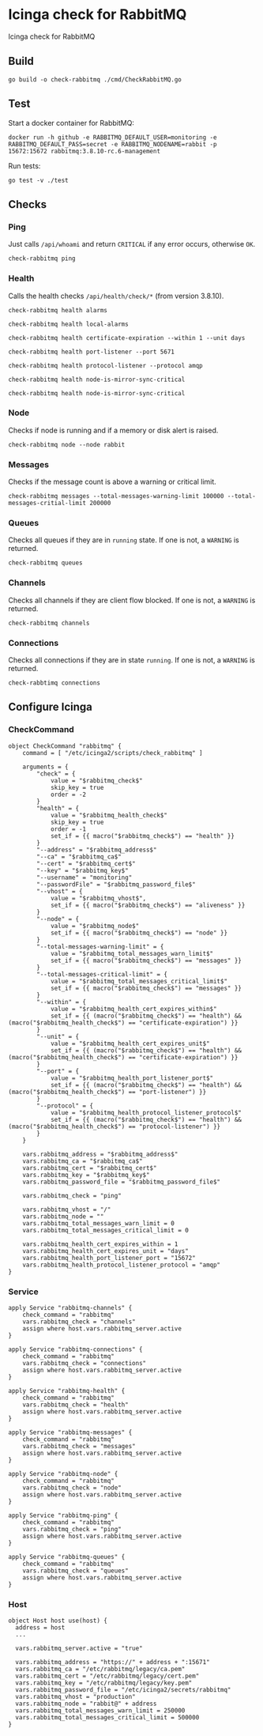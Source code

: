 # Icinga check for RabbitMQ

Icinga check for RabbitMQ

## Build

```
go build -o check-rabbitmq ./cmd/CheckRabbitMQ.go
```

## Test

Start a docker container for RabbitMQ:
```
docker run -h github -e RABBITMQ_DEFAULT_USER=monitoring -e RABBITMQ_DEFAULT_PASS=secret -e RABBITMQ_NODENAME=rabbit -p 15672:15672 rabbitmq:3.8.10-rc.6-management
```

Run tests:
```
go test -v ./test
```

## Checks

### Ping

Just calls `/api/whoami` and return `CRITICAL` if any error occurs, otherwise `OK`.

```shell
check-rabbitmq ping
```


### Health

Calls the health checks `/api/health/check/*` (from version 3.8.10).

```shell
check-rabbitmq health alarms
```

```shell
check-rabbitmq health local-alarms
```

```shell
check-rabbitmq health certificate-expiration --within 1 --unit days
```

```shell
check-rabbitmq health port-listener --port 5671
```

```shell
check-rabbitmq health protocol-listener --protocol amqp
```

```shell
check-rabbitmq health node-is-mirror-sync-critical
```

```shell
check-rabbitmq health node-is-mirror-sync-critical
```

### Node

Checks if node is running and if a memory or disk alert is raised.

```shell
check-rabbitmq node --node rabbit
```


### Messages

Checks if the message count is above a warning or critical limit.

```shell
check-rabbitmq messages --total-messages-warning-limit 100000 --total-messages-critial-limit 200000
```


### Queues

Checks all queues if they are in `running` state. If one is not, a `WARNING` is returned.

```shell
check-rabbitmq queues
```


### Channels

Checks all channels if they are client flow blocked. If one is not, a `WARNING` is returned.

```shell
check-rabbitmq channels
```


### Connections

Checks all connections if they are in state `running`. If one is not, a `WARNING` is returned. 

```shell
check-rabbtimq connections
```


## Configure Icinga

### CheckCommand

```
object CheckCommand "rabbitmq" {
    command = [ "/etc/icinga2/scripts/check_rabbitmq" ]

    arguments = {
        "check" = {
            value = "$rabbitmq_check$"
            skip_key = true
            order = -2
        }
        "health" = {
            value = "$rabbitmq_health_check$"
            skip_key = true
            order = -1
            set_if = {{ macro("$rabbitmq_check$") == "health" }}
        }
        "--address" = "$rabbitmq_address$"
        "--ca" = "$rabbitmq_ca$"
        "--cert" = "$rabbitmq_cert$"
        "--key" = "$rabbitmq_key$"
        "--username" = "monitoring"
        "--passwordFile" = "$rabbitmq_password_file$"
        "--vhost" = {
            value = "$rabbitmq_vhost$",
            set_if = {{ macro("$rabbitmq_check$") == "aliveness" }}
        }
        "--node" = {
            value = "$rabbitmq_node$"
            set_if = {{ macro("$rabbitmq_check$") == "node" }}
        }
        "--total-messages-warning-limit" = {
            value = "$rabbitmq_total_messages_warn_limit$"
            set_if = {{ macro("$rabbitmq_check$") == "messages" }}
        }
        "--total-messages-critical-limit" = {
            value = "$rabbitmq_total_messages_critical_limit$"
            set_if = {{ macro("$rabbitmq_check$") == "messages" }}
        }
        "--within" = {
            value = "$rabbitmq_health_cert_expires_within$"
            set_if = {{ (macro("$rabbitmq_check$") == "health") && (macro("$rabbitmq_health_check$") == "certificate-expiration") }}
        }
        "--unit" = {
            value = "$rabbitmq_health_cert_expires_unit$"
            set_if = {{ (macro("$rabbitmq_check$") == "health") && (macro("$rabbitmq_health_check$") == "certificate-expiration") }}
        }
        "--port" = {
            value = "$rabbitmq_health_port_listener_port$"
            set_if = {{ (macro("$rabbitmq_check$") == "health") && (macro("$rabbitmq_health_check$") == "port-listener") }}
        }
        "--protocol" = {
            value = "$rabbitmq_health_protocol_listener_protocol$"
            set_if = {{ (macro("$rabbitmq_check$") == "health") && (macro("$rabbitmq_health_check$") == "protocol-listener") }}
        }
    }

    vars.rabbitmq_address = "$rabbitmq_address$"
    vars.rabbitmq_ca = "$rabbitmq_ca$"
    vars.rabbitmq_cert = "$rabbitmq_cert$"
    vars.rabbitmq_key = "$rabbitmq_key$"
    vars.rabbitmq_password_file = "$rabbitmq_password_file$"

    vars.rabbitmq_check = "ping"

    vars.rabbitmq_vhost = "/"
    vars.rabbitmq_node = ""
    vars.rabbitmq_total_messages_warn_limit = 0
    vars.rabbitmq_total_messages_critical_limit = 0

    vars.rabbitmq_health_cert_expires_within = 1
    vars.rabbitmq_health_cert_expires_unit = "days"
    vars.rabbitmq_health_port_listener_port = "15672"
    vars.rabbitmq_health_protocol_listener_protocol = "amqp"
}
```

### Service

```
apply Service "rabbitmq-channels" {
    check_command = "rabbitmq"
    vars.rabbitmq_check = "channels"
    assign where host.vars.rabbitmq_server.active
}

apply Service "rabbitmq-connections" {
    check_command = "rabbitmq"
    vars.rabbitmq_check = "connections"
    assign where host.vars.rabbitmq_server.active
}

apply Service "rabbitmq-health" {
    check_command = "rabbitmq"
    vars.rabbitmq_check = "health"
    assign where host.vars.rabbitmq_server.active
}

apply Service "rabbitmq-messages" {
    check_command = "rabbitmq"
    vars.rabbitmq_check = "messages"
    assign where host.vars.rabbitmq_server.active
}

apply Service "rabbitmq-node" {
    check_command = "rabbitmq"
    vars.rabbitmq_check = "node"
    assign where host.vars.rabbitmq_server.active
}

apply Service "rabbitmq-ping" {
    check_command = "rabbitmq"
    vars.rabbitmq_check = "ping"
    assign where host.vars.rabbitmq_server.active
}

apply Service "rabbitmq-queues" {
    check_command = "rabbitmq"
    vars.rabbitmq_check = "queues"
    assign where host.vars.rabbitmq_server.active
}
```

### Host

```
object Host host use(host) {
  address = host
  ...
  
  vars.rabbitmq_server.active = "true"

  vars.rabbitmq_address = "https://" + address + ":15671"
  vars.rabbitmq_ca = "/etc/rabbitmq/legacy/ca.pem"
  vars.rabbitmq_cert = "/etc/rabbitmq/legacy/cert.pem"
  vars.rabbitmq_key = "/etc/rabbitmq/legacy/key.pem"
  vars.rabbitmq_password_file = "/etc/icinga2/secrets/rabbitmq"
  vars.rabbitmq_vhost = "production"
  vars.rabbitmq_node = "rabbit@" + address
  vars.rabbitmq_total_messages_warn_limit = 250000
  vars.rabbitmq_total_messages_critical_limit = 500000
}
```
